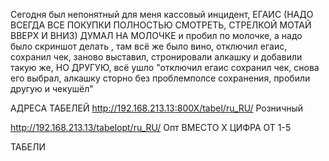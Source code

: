 
Сегодня был непонятный для меня кассовый инцидент, ЕГАИС 
(НАДО ВСЕГДА ВСЕ ПОКУПКИ ПОЛНОСТЬЮ СМОТРЕТЬ, СТРЕЛКОЙ МОТАЙ ВВЕРХ И ВНИЗ) ДУМАЛ НА МОЛОЧКЕ и пробил по  молочке, а надо было  скриншот делать , там всё же было вино, отключил егаис, сохранил чек, заново выставил, стронировали алкашку и добавили такую же, НО ДРУГУЮ, всё ушло 
"отключил егаис сохранил чек, снова его выбрал, алкашку сторно без проблемполсе сохранения, пробили другую и чекушёл"

АДРЕСА ТАБЕЛЕЙ http://192.168.213.13:800X/tabel/ru_RU/ Розничный

http://192.168.213.13/tabelopt/ru_RU/ Опт
ВМЕСТО X ЦИФРА ОТ 1-5

ТАБЕЛИ
